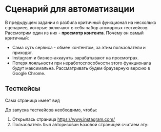 # Сценарий для автоматизации
В предыдущем задании я разбила критичный функционал на несколько сценариев, которые включают в себя набор атомарных тесткейсов.
Рассмотрим один из них - **просмотр контента**. 
Почему он самый критичный:
* Сама суть сервиса - обмен контентом, за этим пользователи и приходят.
* Instagram и бизнес-аккаунты зарабатывают на просмотрах.
* Потеря лояльности при неработоспособности этого функционала будут максимальна.
Рассматривать будем браузерную версию в Google Chrome.

## Тесткейсы
Сама страница имеет вид

До запуска тесткейсов необходимо, чтобы:
1. Открылась страница https://www.instagram.com/
2. Пользователь был авторизован
Базовой страницей считаем эту:

